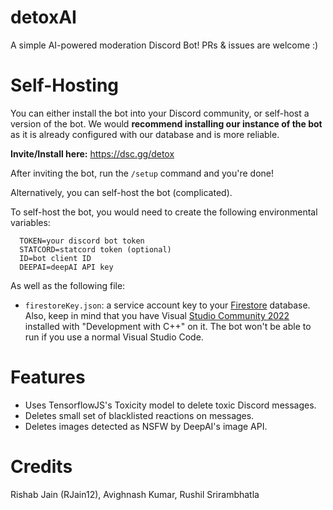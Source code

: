 # detoxAI
A simple AI-powered moderation Discord Bot! PRs & issues are welcome :)

# Self-Hosting
You can either install the bot into your Discord community, or self-host a version of the bot. We would **recommend installing our instance of the bot** as it is already configured with our database and is more reliable.

**Invite/Install here:** https://dsc.gg/detox

After inviting the bot, run the `/setup` command and you're done!

Alternatively, you can self-host the bot (complicated).

To self-host the bot, you would need to create the following environmental variables:

```
  TOKEN=your discord bot token
  STATCORD=statcord token (optional)
  ID=bot client ID
  DEEPAI=deepAI API key
```

As well as the following file:
- `firestoreKey.json`: a service account key to your [Firestore](https://cloud.google.com/firestore) database.
Also, keep in mind that you have Visual [Studio Community 2022](https://visualstudio.microsoft.com/) installed with "Development with C++" on it. The bot won't be able to run if you use a normal Visual Studio Code.
# Features
- Uses TensorflowJS's Toxicity model to delete toxic Discord messages.
- Deletes small set of blacklisted reactions on messages.
- Deletes images detected as NSFW by DeepAI's image API.

# Credits
Rishab Jain (RJain12), Avighnash Kumar, Rushil Srirambhatla
